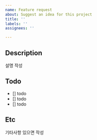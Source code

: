 ```yaml
---
name: Feature request
about: Suggest an idea for this project
title: ''
labels: ''
assignees: ''

---
```


## Description
설명 작성

## Todo
- [] todo
- [] todo
- [] todo

## Etc
기타사항 있으면 작성
